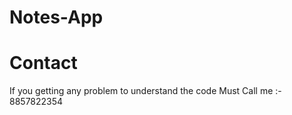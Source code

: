 # Notes-App

# Contact 

If you getting any problem to understand the code 
Must Call me :- 8857822354
